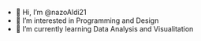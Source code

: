 - 👋 Hi, I’m @nazoAldi21
- 👀 I’m interested in Programming and Design
- 🌱 I’m currently learning Data Analysis and Visualitation

<!---
nazoAldi21/nazoAldi21 is a ✨ special ✨ repository because its `README.md` (this file) appears on your GitHub profile.
You can click the Preview link to take a look at your changes.
--->
